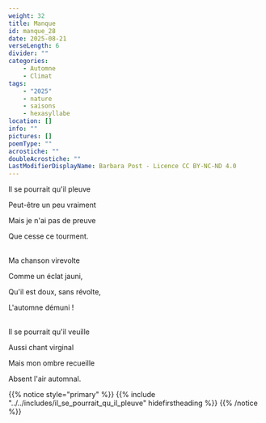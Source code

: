 ```yaml
---
weight: 32
title: Manque
id: manque_28
date: 2025-08-21
verseLength: 6
divider: ""
categories:
    - Automne
    - Climat
tags:
    - "2025"
    - nature
    - saisons
    - hexasyllabe
location: []
info: ""
pictures: []
poemType: ""
acrostiche: ""
doubleAcrostiche: ""
LastModifierDisplayName: Barbara Post - Licence CC BY-NC-ND 4.0
---
```

Il se pourrait qu'il pleuve

Peut-être un peu vraiment

Mais je n'ai pas de preuve

Que cesse ce tourment.

 \
Ma chanson virevolte

Comme un éclat jauni,

Qu'il est doux, sans révolte,

L'automne démuni !

 \
Il se pourrait qu'il veuille

Aussi chant virginal

Mais mon ombre recueille

Absent l'air automnal.

{{% notice style="primary" %}}
{{% include "../../includes/il_se_pourrait_qu_il_pleuve" hidefirstheading %}}
{{% /notice %}}